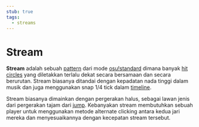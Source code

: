 ```yaml
---
stub: true
tags:
  - streams
---
```


# Stream

**Stream** adalah sebuah [pattern](/wiki/Beatmaps/Pattern) dari mode [osu!standard](/wiki/Game_mode/osu!) dimana banyak [hit circles](/wiki/Hit_Objects/Hit_circle) yang diletakkan terlalu dekat secara bersamaan dan secara berurutan. Stream biasanya ditandai dengan kepadatan nada tinggi dalam musik dan juga menggunakan snap 1/4 tick dalam [timeline](/wiki/Beatmap_Editor/Timelines#hit-objects).

Stream biasanya dimainkan dengan pergerakan halus, sebagai lawan jenis dari pergerakan tajam dari [jump](/wiki/Beatmaps/Pattern/Jump). Kebanyakan stream membutuhkan sebuah player untuk menggunakan metode alternate clicking antara kedua jari mereka dan menyesuaikannya dengan kecepatan stream tersebut.
